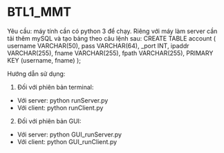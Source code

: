 # BTL1_MMT

Yêu cầu: máy tính cần có python 3 để chạy. Riêng với máy làm server cần tải thêm mySQL và tạo bảng theo câu lệnh sau: 
CREATE TABLE account (
    username VARCHAR(50),
    pass VARCHAR(64),
    _port INT,
    ipaddr VARCHAR(255),
    fname VARCHAR(255),
    fpath VARCHAR(255),
    PRIMARY KEY (username, fname)
);

Hướng dẫn sử dụng:
1. Đối với phiên bản terminal:
- Với server: python runServer.py
- Với client: python runClient.py
2. Đối với phiên bản GUI:
- Với server: python GUI_runServer.py
- Với client: python GUI_runClient.py

 
